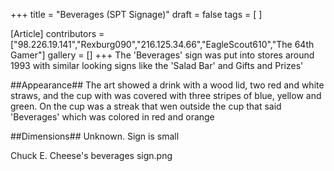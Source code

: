 +++
title = "Beverages (SPT Signage)"
draft = false
tags = [ ]

[Article]
contributors = ["98.226.19.141","Rexburg090","216.125.34.66","EagleScout610","The 64th Gamer"]
gallery = []
+++
The 'Beverages' sign was put into stores around 1993 with similar looking signs like the 'Salad Bar' and Gifts and Prizes'

##Appearance##
The art showed a drink with a wood lid, two red and white straws, and the cup with was covered with three stripes of blue, yellow and green. On the cup was a streak that wen outside the cup that said 'Beverages' which was colored in red and orange

##Dimensions##
Unknown. Sign is small



Chuck E. Cheese's beverages sign.png